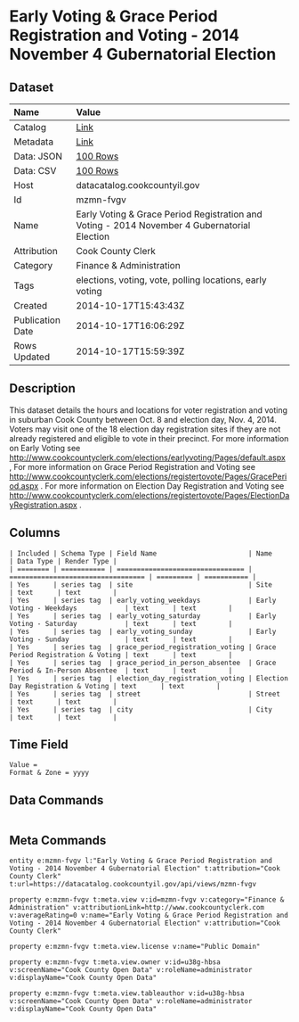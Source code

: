 # Early Voting & Grace Period Registration and Voting - 2014 November 4 Gubernatorial Election

## Dataset

| Name | Value |
| :--- | :---- |
| Catalog | [Link](https://catalog.data.gov/dataset/early-voting-grace-period-registration-and-voting-2014-november-4-gubernatorial-election-80f3f) |
| Metadata | [Link](https://datacatalog.cookcountyil.gov/api/views/mzmn-fvgv) |
| Data: JSON | [100 Rows](https://datacatalog.cookcountyil.gov/api/views/mzmn-fvgv/rows.json?max_rows=100) |
| Data: CSV | [100 Rows](https://datacatalog.cookcountyil.gov/api/views/mzmn-fvgv/rows.csv?max_rows=100) |
| Host | datacatalog.cookcountyil.gov |
| Id | mzmn-fvgv |
| Name | Early Voting & Grace Period Registration and Voting - 2014 November 4 Gubernatorial Election |
| Attribution | Cook County Clerk |
| Category | Finance & Administration |
| Tags | elections, voting, vote, polling locations, early voting |
| Created | 2014-10-17T15:43:43Z |
| Publication Date | 2014-10-17T16:06:29Z |
| Rows Updated | 2014-10-17T15:59:39Z |

## Description

This dataset details the hours and locations for voter registration and voting in
suburban Cook County between Oct. 8 and election day, Nov. 4, 2014. Voters may
visit one of the 18 election day registration sites if they are not already registered 
and eligible to vote in their precinct. For more information on Early Voting see http://www.cookcountyclerk.com/elections/earlyvoting/Pages/default.aspx , For more information on Grace Period Registration and Voting see http://www.cookcountyclerk.com/elections/registertovote/Pages/GracePeriod.aspx . For more information on Election Day Registration and Voting see http://www.cookcountyclerk.com/elections/registertovote/Pages/ElectionDayRegistration.aspx .

## Columns

```ls
| Included | Schema Type | Field Name                       | Name                               | Data Type | Render Type |
| ======== | =========== | ================================ | ================================== | ========= | =========== |
| Yes      | series tag  | site                             | Site                               | text      | text        |
| Yes      | series tag  | early_voting_weekdays            | Early Voting - Weekdays            | text      | text        |
| Yes      | series tag  | early_voting_saturday            | Early Voting - Saturday            | text      | text        |
| Yes      | series tag  | early_voting_sunday              | Early Voting - Sunday              | text      | text        |
| Yes      | series tag  | grace_period_registration_voting | Grace Period Registration & Voting | text      | text        |
| Yes      | series tag  | grace_period_in_person_absentee  | Grace Period & In-Person Absentee  | text      | text        |
| Yes      | series tag  | election_day_registration_voting | Election Day Registration & Voting | text      | text        |
| Yes      | series tag  | street                           | Street                             | text      | text        |
| Yes      | series tag  | city                             | City                               | text      | text        |
```

## Time Field

```ls
Value = 
Format & Zone = yyyy
```

## Data Commands

```ls
```

## Meta Commands

```ls
entity e:mzmn-fvgv l:"Early Voting & Grace Period Registration and Voting - 2014 November 4 Gubernatorial Election" t:attribution="Cook County Clerk" t:url=https://datacatalog.cookcountyil.gov/api/views/mzmn-fvgv

property e:mzmn-fvgv t:meta.view v:id=mzmn-fvgv v:category="Finance & Administration" v:attributionLink=http://www.cookcountyclerk.com v:averageRating=0 v:name="Early Voting & Grace Period Registration and Voting - 2014 November 4 Gubernatorial Election" v:attribution="Cook County Clerk"

property e:mzmn-fvgv t:meta.view.license v:name="Public Domain"

property e:mzmn-fvgv t:meta.view.owner v:id=u38g-hbsa v:screenName="Cook County Open Data" v:roleName=administrator v:displayName="Cook County Open Data"

property e:mzmn-fvgv t:meta.view.tableauthor v:id=u38g-hbsa v:screenName="Cook County Open Data" v:roleName=administrator v:displayName="Cook County Open Data"
```